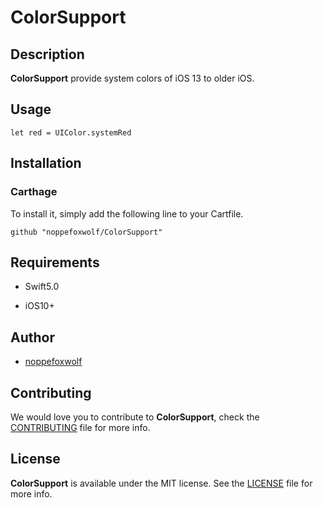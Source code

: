 # ColorSupport

## Description

**ColorSupport** provide system colors of iOS 13 to older iOS.

## Usage

```
let red = UIColor.systemRed
```

## Installation

### Carthage

To install it, simply add the following line to your Cartfile.

`github "noppefoxwolf/ColorSupport"`

## Requirements

- Swift5.0

- iOS10+

## Author

- [noppefoxwolf](http://twitter.com/noppefoxwolf)

## Contributing

We would love you to contribute to **ColorSupport**, check the [CONTRIBUTING](https://github.com/noppefoxwolf/ColorSupport/blob/master/CONTRIBUTING.md) file for more info.


## License

**ColorSupport** is available under the MIT license. See the [LICENSE](https://github.com/noppefoxwolf/ColorSupport/blob/master/LICENSE.md) file for more info.

